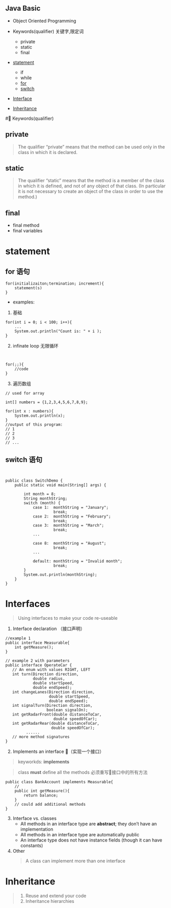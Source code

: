 
## Java Basic
* Object Oriented Programming

* Keywords(qualifier) 关键字,限定词
    - private
    - static
    - final

* [statement](https://github.com/kaikanwu/Exam-Revision/blob/master/Programming.md#statement)
    - if
    - while 
    - [for](https://github.com/kaikanwu/Exam-Revision/blob/master/Programming.md#for-语句)
    - [switch](https://github.com/kaikanwu/Exam-Revision/blob/master/Programming.md#switch-语句)

* [Interface](https://github.com/kaikanwu/Exam-Revision/blob/master/Programming.md#interface)

* [Inheritance](https://github.com/kaikanwu/Exam-Revision/blob/master/Programming.md#inheritance)




# Keywords(qualifier)

## private

> The qualifier “private” means that the method can be used only in the class in which it is declared. 

## static

>  The qualifier “static” means that the method is a member of the class in which it is defined, and not of any object of that class. (In particular it is not necessary to create an object of the class in order to use the method.) 

## final
* final method
* final variables





# statement

## for 语句 
```
for(initializaiton;termination; increment){
    statement(s)
}
```
* examples:
1. 基础
```
for(int i = 0; i < 100; i++){
    ...
    System.out.println("Count is: " + i );
}
```
2. infinate loop 无限循环
```


for(;;){
    //code
}
```
3. 遍历数组
```
// used for array

int[] numbers = {1,2,3,4,5,6,7,8,9};

for(int x : numbers){
    System.out.println(x);
}
//output of this program:
// 1
// 2
// 3
// ...
```

## switch 语句

```


public class SwitchDemo {
    public static void main(String[] args) {

        int month = 8;
        String monthString;
        switch (month) {
            case 1:  monthString = "January";
                     break;
            case 2:  monthString = "February";
                     break;
            case 3:  monthString = "March";
                     break;
            ...

            case 8:  monthString = "August";
                     break;
            ...
         
            default: monthString = "Invalid month";
                     break;
        }
        System.out.println(monthString);
    }
}
```

# Interfaces
> Using interfaces to make your code re-useable
1. Interface declaration （接口声明）

```
//example 1
public interface Measurable{
    int getMeasure();
}
```



```
// example 2 with parameters
public interface OperateCar {
   // An enum with values RIGHT, LEFT
   int turn(Direction direction,
            double radius,
            double startSpeed,
            double endSpeed);
   int changeLanes(Direction direction,
                   double startSpeed,
                   double endSpeed);
   int signalTurn(Direction direction,
                  boolean signalOn);
   int getRadarFront(double distanceToCar,
                     double speedOfCar);
   int getRadarRear(double distanceToCar,
                    double speedOfCar);
         ......
   // more method signatures
}
```
2. Implements an interface （实现一个接口）
> keyworkds: **implements**

> 

> class **must** define all the methods 必须重写接口中的所有方法

```
public class BankAccount implements Measurable{
    //
    public int getMeasure(){
        return balance;
    }
    // could add additional methods
}
```
3. Interface vs. classes
    * All methods in an interface type are **abstract**; they don’t have an implementation 
    * All methods in an interface type are automatically public
    * An interface type does not have instance fields (though it can have constants)
4. Other 
    > A class can implement more than one interface


# Inheritance
> 1. Reuse and extend your code 
> 2. Inheritance hierarchies


